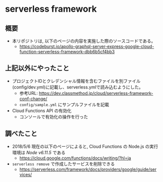 # serverless framework

## 概要
* 本リポジトリは, 以下のページの内容を実施した際のソースコードである。
    * https://codeburst.io/apollo-graphql-server-express-google-cloud-function-serverless-framework-dbb6b5cf4bb3

## 上記以外にやったこと
* プロジェクトIDとクレデンシャル情報を含むファイルを別ファイル(config/dev.yml)に記載し、serverless.ymlで読み込むようにした。
    * 参考URL: https://dev.classmethod.jp/cloud/serverless-framework-conf-change/
    * `config/sample.yml` にサンプルファイルを記載
* Cloud Functions API の有効化
    * コンソールで有効化の操作を行った

## 調べたこと
* 2018/5/6 現在の以下のページによると, Cloud Functions の Node.js の実行環境は *Node v6.11.5* である
    * https://cloud.google.com/functions/docs/writing/?hl=ja  
* `serverless remove` で作成したサービスを削除できる
    * https://serverless.com/framework/docs/providers/google/guide/services/
